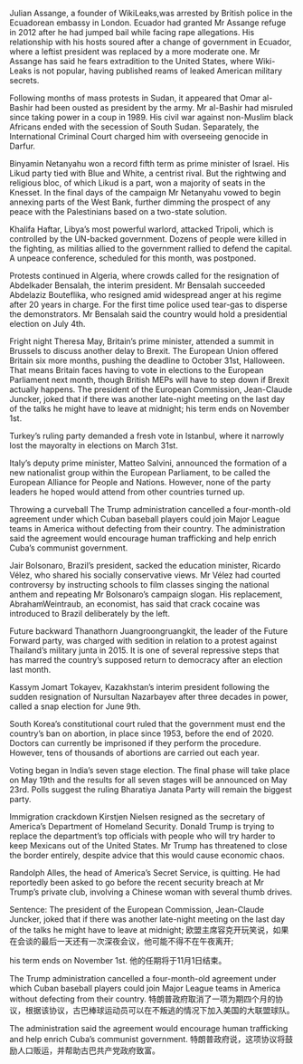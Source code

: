 Julian Assange, a founder of WikiLeaks,was arrested by British police in the Ecuadorean embassy in London. Ecuador had granted Mr Assange refuge in 2012 after he had jumped bail while facing rape allegations. His relationship with his hosts soured after a change of government in Ecuador, where a leftist president was replaced by a more moderate one. Mr Assange has said he fears extradition to the United States, where Wiki- Leaks is not popular, having published reams of leaked American military secrets.

Following months of mass protests in Sudan, it appeared that Omar al-Bashir had been ousted as president by the army. Mr al-Bashir had misruled since taking power in a coup in 1989. His civil war against non-Muslim black Africans ended with the secession of South Sudan. Separately, the International Criminal Court charged him with overseeing genocide in Darfur.

Binyamin Netanyahu won a record fifth term as prime minister of Israel. His Likud party tied with Blue and White, a centrist rival. But the rightwing and religious bloc, of which Likud is a part, won a majority of seats in the Knesset. In the final days of the campaign Mr Netanyahu vowed to begin annexing parts of the West Bank, further dimming the prospect of any peace with the Palestinians based on a two-state solution.

Khalifa Haftar, Libya’s most powerful warlord, attacked Tripoli, which is controlled by the UN-backed government. Dozens of people were killed in the fighting, as militias allied to the government rallied to defend the capital. A unpeace conference, scheduled for this month, was postponed.

Protests continued in Algeria, where crowds called for the resignation of Abdelkader Bensalah, the interim president. Mr Bensalah succeeded Abdelaziz Bouteflika, who resigned amid widespread anger at his regime after 20 years in charge. For the first time police used tear-gas to disperse the demonstrators. Mr Bensalah said the country would hold a presidential election on July 4th.

Fright night
Theresa May, Britain’s prime minister, attended a summit in Brussels to discuss another delay to Brexit. The European Union offered Britain six more months, pushing the deadline to October 31st, Halloween. That means Britain faces having to vote in elections to the European Parliament next month, though British MEPs will have to step down if Brexit actually happens. The president of the European Commission, Jean-Claude Juncker, joked that if there was another late-night meeting on the last day of the talks he might have to leave at midnight; his term ends on November 1st.

Turkey’s ruling party demanded a fresh vote in Istanbul, where it narrowly lost the mayoralty in elections on March 31st.

Italy’s deputy prime minister, Matteo Salvini, announced the formation of a new nationalist group within the European Parliament, to be called the European Alliance for People and Nations. However, none of the party leaders he hoped would attend from other countries turned up.

Throwing a curveball
The Trump administration cancelled a four-month-old agreement under which Cuban baseball players could join Major League teams in America without defecting from their country. The administration said the agreement would encourage human trafficking and help enrich Cuba’s communist government.

Jair Bolsonaro, Brazil’s president, sacked the education minister, Ricardo Vélez, who shared his socially conservative views. Mr Vélez had courted controversy by instructing schools to film classes singing the national anthem and repeating Mr Bolsonaro’s campaign slogan. His replacement, AbrahamWeintraub, an economist, has said that crack cocaine was introduced to Brazil deliberately by the left.

Future backward
Thanathorn Juangroongruangkit, the leader of the Future Forward party, was charged with sedition in relation to a protest against Thailand’s military junta in 2015. It is one of several repressive steps that has marred the country’s supposed return to democracy after an election last month.

Kassym Jomart Tokayev, Kazakhstan’s interim president following the sudden resignation of Nursultan Nazarbayev after three decades in power, called a snap election for June 9th.

South Korea’s constitutional court ruled that the government must end the country’s ban on abortion, in place since 1953, before the end of 2020. Doctors can currently be imprisoned if they perform the procedure. However, tens of thousands of abortions are carried out each year.

Voting began in India’s seven stage election. The final phase will take place on May 19th and the results for all seven stages will be announced on May 23rd. Polls suggest the ruling Bharatiya Janata Party will remain the biggest party.

Immigration crackdown
Kirstjen Nielsen resigned as the secretary of America’s Department of Homeland Security. Donald Trump is trying to replace the department’s top officials with people who will try harder to keep Mexicans out of the United States. Mr Trump has threatened to close the border entirely, despite advice that this would cause economic chaos.

Randolph Alles, the head of America’s Secret Service, is quitting. He had reportedly been asked to go before the recent security breach at Mr Trump’s private club, involving a Chinese woman with several thumb drives.

Sentence:
The president of the European Commission, Jean-Claude Juncker, joked that if there was another late-night meeting on the last day of the talks he might have to leave at midnight;
欧盟主席容克开玩笑说，如果在会谈的最后一天还有一次深夜会议，他可能不得不在午夜离开;

his term ends on November 1st.
他的任期将于11月1日结束。

The Trump administration cancelled a four-month-old agreement under which Cuban baseball players could join Major League teams in America without defecting from their country.
特朗普政府取消了一项为期四个月的协议，根据该协议，古巴棒球运动员可以在不叛逃的情况下加入美国的大联盟球队。

The administration said the agreement would encourage human trafficking and help enrich Cuba’s communist government.
特朗普政府说，这项协议将鼓励人口贩运，并帮助古巴共产党政府致富。
